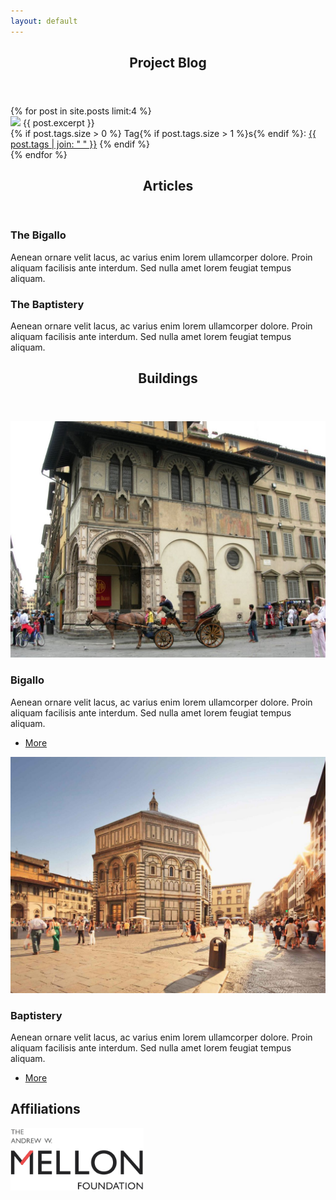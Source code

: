 ```yaml
---
layout: default
---
```

<!-- Section -->
<section>
	<header class="major">
		<h2>Project Blog</h2>
	</header>
	<div class="posts">
		{% for post in site.posts limit:4 %}
		<article>
				<a href="florence-site/{{ post.url }}" class="image"><img src="assets/images/{{ post.image }}"></a>
				{{ post.excerpt }}
				<br/>
				{% if post.tags.size > 0 %}
  				Tag{% if post.tags.size > 1 %}s{% endif %}:
  				<a href="{{ 'blog.html' | absolute_url }}">{{ post.tags | join: " " }}</a>
				{% endif %}
				<!-- <ul class="actions">
					<li><a href="{{ 'blog.html' | absolute_url }}" class="button">More</a></li>
				</ul> -->
		</article>
		{% endfor %}
	</div>
</section>

<!-- Section -->
<section>
	<header class="major">
		<h2>Articles</h2>
	</header>
	<div class="features">
		<article>
			<span class="icon fa-newspaper-o"></span>
			<div class="content">
				<h3>The Bigallo</h3>
				<p>Aenean ornare velit lacus, ac varius enim lorem ullamcorper dolore. Proin aliquam facilisis ante interdum. Sed nulla amet lorem feugiat tempus aliquam.</p>
			</div>
		</article>
		<article>
			<span class="icon fa-newspaper-o"></span>
			<div class="content">
				<h3>The Baptistery</h3>
				<p>Aenean ornare velit lacus, ac varius enim lorem ullamcorper dolore. Proin aliquam facilisis ante interdum. Sed nulla amet lorem feugiat tempus aliquam.</p>
			</div>
		</article>
	</div>
</section>

<!-- Section -->
<section>
	<header class="major">
		<h2>Buildings</h2>
	</header>
	<div class="posts">
		<article>
			<a href="#" class="image"><img src="assets/images/bigallo_1.jpg" alt="" /></a>
			<h3>Bigallo</h3>
			<p>Aenean ornare velit lacus, ac varius enim lorem ullamcorper dolore. Proin aliquam facilisis ante interdum. Sed nulla amet lorem feugiat tempus aliquam.</p>
			<ul class="actions">
				<li><a href="#" class="button">More</a></li>
			</ul>
		</article>
		<article>
			<a href="#" class="image"><img src="assets/images/baptistery_1.jpg" alt="" /></a>
			<h3>Baptistery</h3>
			<p>Aenean ornare velit lacus, ac varius enim lorem ullamcorper dolore. Proin aliquam facilisis ante interdum. Sed nulla amet lorem feugiat tempus aliquam.</p>
			<ul class="actions">
				<li><a href="#" class="button">More</a></li>
			</ul>
		</article>
	</div>
</section>

<section>
	<div class="affiliation">
	<h2>Affiliations</h2>
	<a href="https://mellon.org/">
		<img src="assets/images/logo_mellon.png" alt="" height="100"></a>
	</div>
</section>
